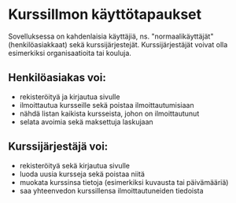 # KurssiIlmon käyttötapaukset
Sovelluksessa on kahdenlaisia käyttäjiä, ns. "normaalikäyttäjät" (henkilöasiakkaat) sekä kurssijärjestejät. Kurssijärjestäjät voivat olla esimerkiksi organisaatioita tai kouluja.

## Henkilöasiakas voi:
* rekisteröityä ja kirjautua sivulle
* ilmoittautua kursseille sekä poistaa ilmoittautumisiaan
* nähdä listan kaikista kursseista, johon on ilmoittautunut
* selata avoimia sekä maksettuja laskujaan

## Kurssijärjestäjä voi:
* rekisteröityä sekä kirjautua sivulle
* luoda uusia kursseja sekä poistaa niitä
* muokata kurssinsa tietoja (esimerkiksi kuvausta tai päivämääriä)
* saa yhteenvedon kurssillensa ilmoittautuneiden tiedoista

